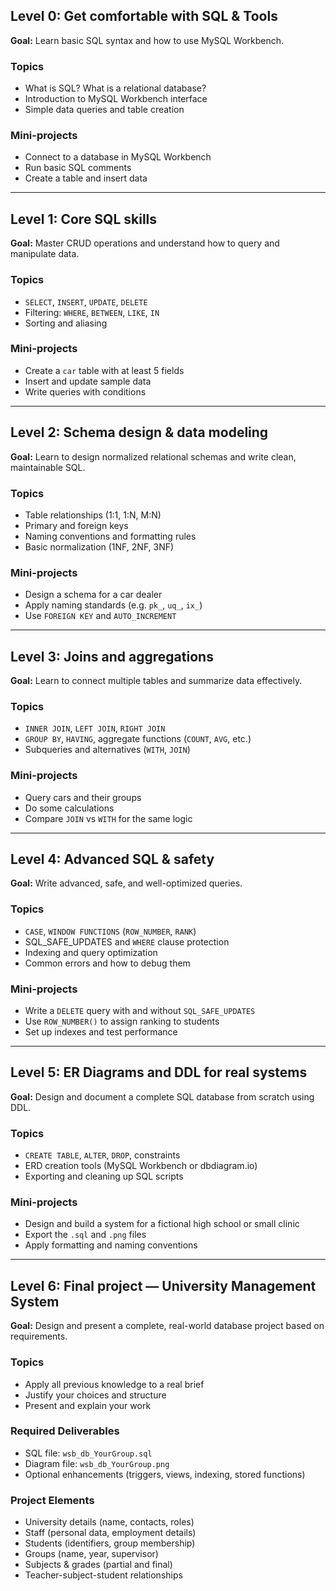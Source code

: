 ## Level 0: Get comfortable with SQL & Tools

**Goal:** Learn basic SQL syntax and how to use MySQL Workbench.

### Topics

- What is SQL? What is a relational database?
- Introduction to MySQL Workbench interface
- Simple data queries and table creation

### Mini-projects

- Connect to a database in MySQL Workbench
- Run basic SQL comments
- Create a table and insert data

---

## Level 1: Core SQL skills

**Goal:** Master CRUD operations and understand how to query and manipulate data.

### Topics

- `SELECT`, `INSERT`, `UPDATE`, `DELETE`
- Filtering: `WHERE`, `BETWEEN`, `LIKE`, `IN`
- Sorting and aliasing

### Mini-projects

- Create a `car` table with at least 5 fields
- Insert and update sample data
- Write queries with conditions

---

## Level 2: Schema design & data modeling

**Goal:** Learn to design normalized relational schemas and write clean, maintainable SQL.

### Topics

- Table relationships (1:1, 1:N, M:N)
- Primary and foreign keys
- Naming conventions and formatting rules
- Basic normalization (1NF, 2NF, 3NF)

### Mini-projects

- Design a schema for a car dealer
- Apply naming standards (e.g. `pk_`, `uq_`, `ix_`)
- Use `FOREIGN KEY` and `AUTO_INCREMENT`

---

## Level 3: Joins and aggregations

**Goal:** Learn to connect multiple tables and summarize data effectively.

### Topics

- `INNER JOIN`, `LEFT JOIN`, `RIGHT JOIN`
- `GROUP BY`, `HAVING`, aggregate functions (`COUNT`, `AVG`, etc.)
- Subqueries and alternatives (`WITH`, `JOIN`)

### Mini-projects

- Query cars and their groups
- Do some calculations
- Compare `JOIN` vs `WITH` for the same logic

---

## Level 4: Advanced SQL & safety

**Goal:** Write advanced, safe, and well-optimized queries.

### Topics

- `CASE`, `WINDOW FUNCTIONS` (`ROW_NUMBER`, `RANK`)
- SQL_SAFE_UPDATES and `WHERE` clause protection
- Indexing and query optimization
- Common errors and how to debug them

### Mini-projects

- Write a `DELETE` query with and without `SQL_SAFE_UPDATES`
- Use `ROW_NUMBER()` to assign ranking to students
- Set up indexes and test performance

---

## Level 5: ER Diagrams and DDL for real systems

**Goal:** Design and document a complete SQL database from scratch using DDL.

### Topics

- `CREATE TABLE`, `ALTER`, `DROP`, constraints
- ERD creation tools (MySQL Workbench or dbdiagram.io)
- Exporting and cleaning up SQL scripts

### Mini-projects

- Design and build a system for a fictional high school or small clinic
- Export the `.sql` and `.png` files
- Apply formatting and naming conventions

---

## Level 6: Final project — University Management System

**Goal:** Design and present a complete, real-world database project based on requirements.

### Topics

- Apply all previous knowledge to a real brief
- Justify your choices and structure
- Present and explain your work

### Required Deliverables

- SQL file: `wsb_db_YourGroup.sql`
- Diagram file: `wsb_db_YourGroup.png`
- Optional enhancements (triggers, views, indexing, stored functions)

### Project Elements

- University details (name, contacts, roles)
- Staff (personal data, employment details)
- Students (identifiers, group membership)
- Groups (name, year, supervisor)
- Subjects & grades (partial and final)
- Teacher-subject-student relationships
